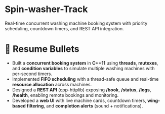 # Spin-washer-Track
Real-time concurrent washing machine booking system with priority scheduling, countdown timers, and REST API integration.
# 💼 Resume Bullets 

- Built a **concurrent booking system** in **C++11** using **threads**, **mutexes**, and **condition variables** to simulate multiple washing machines with per-second timers.
- Implemented **FIFO scheduling** with a thread-safe queue and real-time **resource allocation** across machines.
- Designed a **REST API** (cpp-httplib) exposing **/book**, **/status**, **/logs**, **/health**, enabling remote bookings and monitoring.
- Developed a **web UI** with live machine cards, countdown timers, **wing-based filtering**, and **completion alerts** (sound + notifications).

